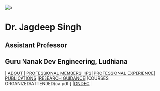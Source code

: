 ![x](Images/Jagdeep.jpg)
# Dr. Jagdeep Singh
## Assistant Professor
## Guru Nanak Dev Engineering, Ludhiana

| [ABOUT](About.md) | [PROFESSIONAL MEMBERSHIPS](PM.md) |[PROFESSIONAL EXPERIENCE](PE.MD)| [PUBLICATIONS](Publications1.pdf) |[RESEARCH GUIDANCE](rg.md)|[COURSES ORGANIZED/ATTENDED(ca.pdf)]   |[GNDEC](https://www.gndec.ac.in/) |
